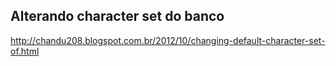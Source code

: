 ## Alterando character set do banco

http://chandu208.blogspot.com.br/2012/10/changing-default-character-set-of.html
